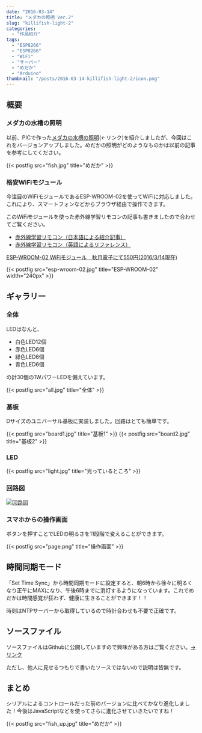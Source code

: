 ```yaml
---
date: "2016-03-14"
title: "メダカの照明 Ver.2"
slug: "killifish-light-2"
categories:
  - "作品紹介"
tags:
  - "ESP8266"
  - "ESP8266"
  - "WiFi"
  - "サーバー"
  - "めだか"
  - "Arduino"
thumbnail: "/posts/2016-03-14-killifish-light-2/icon.png"
---
```


## 概要

### メダカの水槽の照明

以前、PICで作った[メダカの水槽の照明](/posts/2015-06-04-killifish-light/)(←リンク)を紹介しましたが、今回はこれをバージョンアップしました。めだかの照明がどのようなものかは以前の記事を参考にしてください。

{{< postfig src="fish.jpg" title="めだか" >}}

### 格安WiFiモジュール

今注目のWiFiモジュールであるESP-WROOM-02を使ってWiFiに対応しました。これにより、スマートフォンなどからブラウザ経由で操作できます。

このWiFiモジュールを使った赤外線学習リモコンの記事も書きましたので合わせてご覧ください。

  * [赤外線学習リモコン（日本語による紹介記事）](/posts/2015-12-30-ir-station/)
  * [赤外線学習リモコン（英語によるリファレンス）](/posts/2016-03-11-ir-station-reference/)

[ESP-WROOM-02 WiFiモジュール　秋月電子にて550円(2016/3/14現在)](http://akizukidenshi.com/catalog/g/gM-09607/)

{{< postfig src="esp-wroom-02.jpg" title="ESP-WROOM-02" width="240px" >}}
<!--more-->

## ギャラリー

### 全体

LEDはなんと、

  * 白色LED12個
  * 赤色LED6個
  * 緑色LED6個
  * 青色LED6個

の計30個の1WパワーLEDを備えています。

{{< postfig src="all.jpg" title="全体" >}}

### 基板

Dサイズのユニバーサル基板に実装しました。回路はとても簡単です。

{{< postfig src="board1.jpg" title="基板1" >}}
{{< postfig src="board2.jpg" title="基板2" >}}

### LED


{{< postfig src="light.jpg" title="光っているところ" >}}

### 回路図

[![回路図](sketch.png)](sketch.png)

### スマホからの操作画面

ボタンを押すことでLEDの明るさを11段階で変えることができます。

{{< postfig src="page.png" title="操作画面" >}}

## 時間同期モード

「Set Time Sync」から時間同期モードに設定すると、朝6時から徐々に明るくなり正午にMAXになり、午後6時までに消灯するようになっています。これでめだかは時間感覚が狂わず、健康に生きることができます！！


時刻はNTPサーバーから取得しているので時計合わせも不要で正確です。

## ソースファイル

ソースファイルはGithubに公開していますので興味がある方はご覧ください。[→リンク](https://github.com/kerikun11/Light-for-Fish.git)

ただし、他人に見せるつもりで書いたソースではないので説明は皆無です。

## まとめ

シリアルによるコントロールだった前のバージョンに比べてかなり進化しました！今後はJavaScriptなどを使ってさらに進化させていきたいですね！

{{< postfig src="fish_up.jpg" title="めだか" >}}

